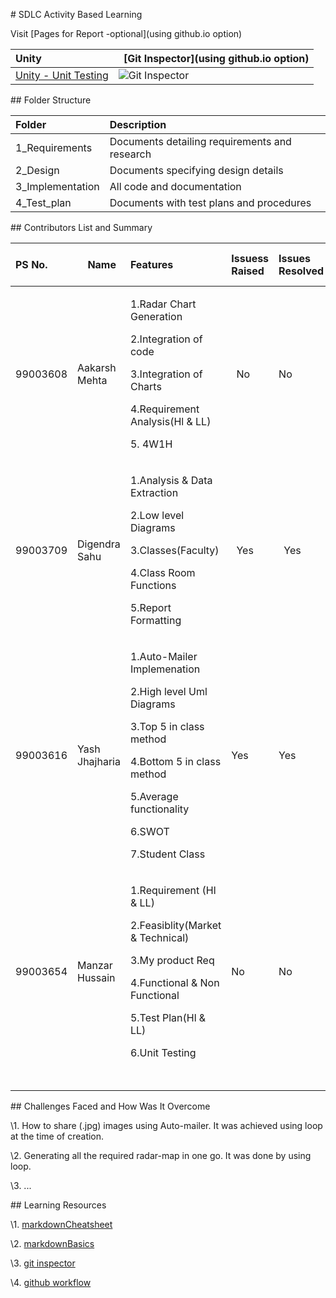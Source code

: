 ﻿\# SDLC Activity Based Learning

Visit [Pages for Report -optional](using github.io option)



|Unity      |` `[Git Inspector](using github.io option)|
| :- | :- |
|[Unity - Unit Testing](Badgelink) |![Git Inspector](Badgelink)|


\## Folder Structure

|Folder       |Description|
| :- | :- |
|1\_Requirements|Documents detailing requirements and research|
|2\_Design|Documents specifying design details|
|3\_Implementation|All code and documentation|
|4\_Test\_plan|Documents with test plans and procedures|


\## Contributors List and Summary

|PS No.    |`  `Name|Features   |Issuess Raised|Issues Resolved |No Test Cases|Test Case Pass|
| :- | :- | :- | :- | :- | :- | :- |
|99003608|Aakarsh Mehta  |<p>1.Radar Chart Generation  </p><p>2.Integration of code </p> 3.Integration of Charts</p><p>4.Requirement Analysis(Hl & LL)</p><p>5. 4W1H </p>|` `No  |No  |4|4|
|99003709|Digendra Sahu |<p>1.Analysis & Data Extraction</p><p>2.Low level Diagrams</p><p>3.Classes(Faculty) </p><p>4.Class Room Functions</p><p>5.Report Formatting </p>|` `Yes   |` `Yes   |4|4|
|99003616|Yash Jhajharia|<p>1.Auto-Mailer Implemenation </p><p>2.High level Uml Diagrams </p><p>3.Top 5 in class method  </p><p>4.Bottom 5 in class method</p><p>5.Average functionality  </p><p>6.SWOT     </p><p>7.Student Class</p>|Yes|Yes|4|4|
|99003654|Manzar Hussain|<p>1.Requirement (Hl & LL) </p><p>2.Feasiblity(Market & Technical)</p><p>3.My product Req </p><p>4.Functional & Non Functional</p><p>5.Test Plan(Hl & LL)</p><p>6.Unit Testing  </p>|No|No|4|4|
||||||||
||||||||
||||||||
||||||||
||||||||

\## Challenges Faced and How Was It Overcome

\1. How to share (.jpg) images using Auto-mailer. It was achieved using loop at the time of creation.

\2. Generating all the required radar-map in one go. It was done by using loop.

\3. ...

\## Learning Resources

\1. [markdownCheatsheet](https://github.com/adam-p/markdown-here/wiki/Markdown-Cheatsheet)

\2. [markdownBasics](https://guides.github.com/features/mastering-markdown/)

\3. [git inspector](https://github.com/ejwa/gitinspector.git) 

\4. [github workflow](https://docs.github.com/en/actions/learn-github-action)
